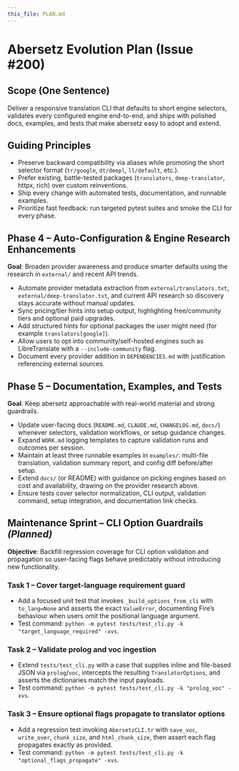 ```yaml
---
this_file: PLAN.md
---
```

# Abersetz Evolution Plan (Issue #200)

## Scope (One Sentence)
Deliver a responsive translation CLI that defaults to short engine selectors, validates every configured engine end-to-end, and ships with polished docs, examples, and tests that make abersetz easy to adopt and extend.

## Guiding Principles
- Preserve backward compatibility via aliases while promoting the short selector format (`tr/google`, `dt/deepl`, `ll/default`, etc.).
- Prefer existing, battle-tested packages (`translators`, `deep-translator`, httpx, rich) over custom reinventions.
- Ship every change with automated tests, documentation, and runnable examples.
- Prioritize fast feedback: run targeted pytest suites and smoke the CLI for every phase.

## Phase 4 – Auto-Configuration & Engine Research Enhancements
**Goal**: Broaden provider awareness and produce smarter defaults using the research in `external/` and recent API trends.
- Automate provider metadata extraction from `external/translators.txt`, `external/deep-translator.txt`, and current API research so discovery stays accurate without manual updates.
- Sync pricing/tier hints into setup output, highlighting free/community tiers and optional paid upgrades.
- Add structured hints for optional packages the user might need (for example `translators[google]`).
- Allow users to opt into community/self-hosted engines such as LibreTranslate with a `--include-community` flag.
- Document every provider addition in `DEPENDENCIES.md` with justification referencing external sources.

## Phase 5 – Documentation, Examples, and Tests
**Goal**: Keep abersetz approachable with real-world material and strong guardrails.
- Update user-facing docs (`README.md`, `CLAUDE.md`, `CHANGELOG.md`, `docs/`) whenever selectors, validation workflows, or setup guidance changes.
- Expand `WORK.md` logging templates to capture validation runs and outcomes per session.
- Maintain at least three runnable examples in `examples/`: multi-file translation, validation summary report, and config diff before/after setup.
- Extend `docs/` (or README) with guidance on picking engines based on cost and availability, drawing on the provider research above.
- Ensure tests cover selector normalization, CLI output, validation command, setup integration, and documentation link checks.

## Maintenance Sprint – CLI Option Guardrails *(Planned)*
**Objective**: Backfill regression coverage for CLI option validation and propagation so user-facing flags behave predictably without introducing new functionality.

### Task 1 – Cover target-language requirement guard
- Add a focused unit test that invokes `_build_options_from_cli` with `to_lang=None` and asserts the exact `ValueError`, documenting Fire’s behaviour when users omit the positional language argument.
- Test command: `python -m pytest tests/test_cli.py -k "target_language_required" -xvs`.

### Task 2 – Validate prolog and voc ingestion
- Extend `tests/test_cli.py` with a case that supplies inline and file-based JSON via `prolog`/`voc`, intercepts the resulting `TranslatorOptions`, and asserts the dictionaries match the input payloads.
- Test command: `python -m pytest tests/test_cli.py -k "prolog_voc" -xvs`.

### Task 3 – Ensure optional flags propagate to translator options
- Add a regression test invoking `AbersetzCLI.tr` with `save_voc`, `write_over`, `chunk_size`, and `html_chunk_size`, then assert each flag propagates exactly as provided.
- Test command: `python -m pytest tests/test_cli.py -k "optional_flags_propagate" -xvs`.
